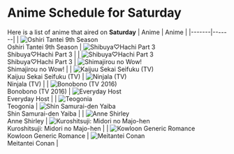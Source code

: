 # Anime Schedule for Saturday
Here is a list of anime that aired on **Saturday** 
| Anime | Anime |
|-------|-------|
| ![Oshiri Tantei 9th Season](https://cdn.myanimelist.net/images/anime/1128/149981.webp)<br>Oshiri Tantei 9th Season | ![Shibuya♡Hachi Part 3](https://cdn.myanimelist.net/images/anime/1804/148377.webp)<br>Shibuya♡Hachi Part 3 |
| ![Shibuya♡Hachi Part 3](https://cdn.myanimelist.net/images/anime/1804/148377.webp)<br>Shibuya♡Hachi Part 3 | ![Shimajirou no Wow!](https://cdn.myanimelist.net/images/anime/9/50737.webp)<br>Shimajirou no Wow! |
| ![Kaijuu Sekai Seifuku (TV)](https://cdn.myanimelist.net/images/anime/1582/150123.webp)<br>Kaijuu Sekai Seifuku (TV) | ![Ninjala (TV)](https://cdn.myanimelist.net/images/anime/1552/119871.webp)<br>Ninjala (TV) |
| ![Bonobono (TV 2016)](https://cdn.myanimelist.net/images/anime/1686/149949.webp)<br>Bonobono (TV 2016) | ![Everyday Host](https://cdn.myanimelist.net/images/anime/1793/150282.webp)<br>Everyday Host |
| ![Teogonia](https://cdn.myanimelist.net/images/anime/1066/148358.webp)<br>Teogonia | ![Shin Samurai-den Yaiba](https://cdn.myanimelist.net/images/anime/1073/149267.webp)<br>Shin Samurai-den Yaiba |
| ![Anne Shirley](https://cdn.myanimelist.net/images/anime/1564/150049.webp)<br>Anne Shirley | ![Kuroshitsuji: Midori no Majo-hen](https://cdn.myanimelist.net/images/anime/1517/148292.webp)<br>Kuroshitsuji: Midori no Majo-hen |
| ![Kowloon Generic Romance](https://cdn.myanimelist.net/images/anime/1719/150050.webp)<br>Kowloon Generic Romance | ![Meitantei Conan](https://cdn.myanimelist.net/images/anime/7/75199.webp)<br>Meitantei Conan |
